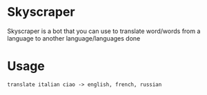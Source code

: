# Skyscraper

Skyscraper is a bot that you can use to translate word/words from a language to another language/languages
done 
# Usage

    translate italian ciao -> english, french, russian
